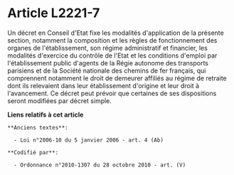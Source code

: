 # Article L2221-7

Un décret en Conseil d'Etat fixe les modalités d'application de la présente section, notamment la composition et les règles
de fonctionnement des organes de l'établissement, son régime administratif et financier, les modalités d'exercice du contrôle
de l'Etat et les conditions d'emploi par l'établissement public d'agents de la Régie autonome des transports parisiens et de
la Société nationale des chemins de fer français, qui comprennent notamment le droit de demeurer affiliés au régime de
retraite dont ils relevaient dans leur établissement d'origine et leur droit à l'avancement. Ce décret peut prévoir que
certaines de ses dispositions seront modifiées par décret simple.

**Liens relatifs à cet article**

	**Anciens textes**:

	  - Loi n°2006-10 du 5 janvier 2006 - art. 4 (Ab)

	**Codifié par**:

	  - Ordonnance n°2010-1307 du 28 octobre 2010 - art. (V)
